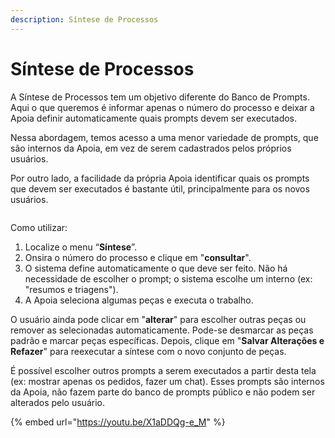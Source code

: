```yaml
---
description: Síntese de Processos
---
```


# Síntese de Processos

A Síntese de Processos tem um objetivo diferente do Banco de Prompts. Aqui o que queremos é informar apenas o número do processo e deixar a Apoia definir automaticamente quais prompts devem ser executados.

Nessa abordagem, temos acesso a uma menor variedade de prompts, que são internos da Apoia, em vez de serem cadastrados pelos próprios usuários.

Por outro lado, a facilidade da própria Apoia identificar quais os prompts que devem ser executados é bastante útil, principalmente para os novos usuários.

<figure><img src="https://github.com/user-attachments/assets/f0f5c787-a703-4669-bf1f-b623c1051e05" alt=""><figcaption></figcaption></figure>

Como utilizar:

1. Localize o menu “**Síntese**”.
2. Onsira o número do processo e clique em "**consultar**".
3. O sistema define automaticamente o que deve ser feito. Não há necessidade de escolher o prompt; o sistema escolhe um interno (ex: "resumos e triagens").
4. A Apoia seleciona algumas peças e executa o trabalho.

O usuário ainda pode clicar em "**alterar**" para escolher outras peças ou remover as selecionadas automaticamente. Pode-se desmarcar as peças padrão e marcar peças específicas. Depois, clique em "**Salvar Alterações e Refazer**" para reexecutar a síntese com o novo conjunto de peças.

É possível escolher outros prompts a serem executados a partir desta tela (ex: mostrar apenas os pedidos, fazer um chat). Esses prompts são internos da Apoia, não fazem parte do banco de prompts público e não podem ser alterados pelo usuário.

{% embed url="https://youtu.be/X1aDDQg-e_M" %}
